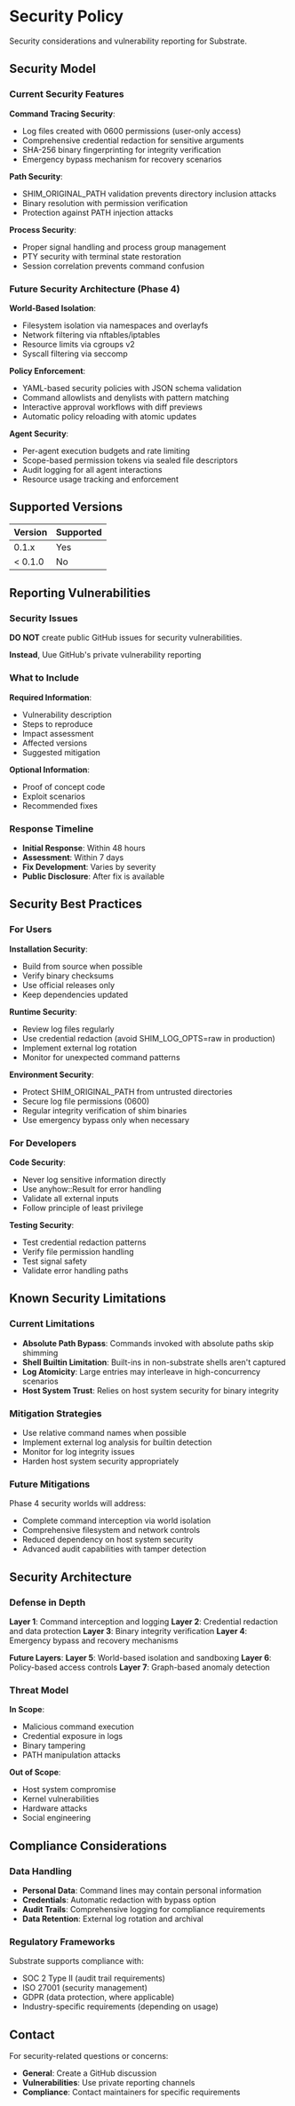 # Security Policy

Security considerations and vulnerability reporting for Substrate.

## Security Model

### Current Security Features

**Command Tracing Security**:

- Log files created with 0600 permissions (user-only access)
- Comprehensive credential redaction for sensitive arguments
- SHA-256 binary fingerprinting for integrity verification
- Emergency bypass mechanism for recovery scenarios

**Path Security**:

- SHIM_ORIGINAL_PATH validation prevents directory inclusion attacks
- Binary resolution with permission verification
- Protection against PATH injection attacks

**Process Security**:

- Proper signal handling and process group management
- PTY security with terminal state restoration
- Session correlation prevents command confusion

### Future Security Architecture (Phase 4)

**World-Based Isolation**:

- Filesystem isolation via namespaces and overlayfs
- Network filtering via nftables/iptables
- Resource limits via cgroups v2
- Syscall filtering via seccomp

**Policy Enforcement**:

- YAML-based security policies with JSON schema validation
- Command allowlists and denylists with pattern matching
- Interactive approval workflows with diff previews
- Automatic policy reloading with atomic updates

**Agent Security**:

- Per-agent execution budgets and rate limiting
- Scope-based permission tokens via sealed file descriptors
- Audit logging for all agent interactions
- Resource usage tracking and enforcement

## Supported Versions

| Version | Supported |
| ------- | --------- |
| 0.1.x   | Yes       |
| < 0.1.0 | No        |

## Reporting Vulnerabilities

### Security Issues

**DO NOT** create public GitHub issues for security vulnerabilities.

**Instead**, Uue GitHub's private vulnerability reporting

### What to Include

**Required Information**:

- Vulnerability description
- Steps to reproduce
- Impact assessment
- Affected versions
- Suggested mitigation

**Optional Information**:

- Proof of concept code
- Exploit scenarios
- Recommended fixes

### Response Timeline

- **Initial Response**: Within 48 hours
- **Assessment**: Within 7 days
- **Fix Development**: Varies by severity
- **Public Disclosure**: After fix is available

## Security Best Practices

### For Users

**Installation Security**:

- Build from source when possible
- Verify binary checksums
- Use official releases only
- Keep dependencies updated

**Runtime Security**:

- Review log files regularly
- Use credential redaction (avoid SHIM_LOG_OPTS=raw in production)
- Implement external log rotation
- Monitor for unexpected command patterns

**Environment Security**:

- Protect SHIM_ORIGINAL_PATH from untrusted directories
- Secure log file permissions (0600)
- Regular integrity verification of shim binaries
- Use emergency bypass only when necessary

### For Developers

**Code Security**:

- Never log sensitive information directly
- Use anyhow::Result for error handling
- Validate all external inputs
- Follow principle of least privilege

**Testing Security**:

- Test credential redaction patterns
- Verify file permission handling
- Test signal safety
- Validate error handling paths

## Known Security Limitations

### Current Limitations

- **Absolute Path Bypass**: Commands invoked with absolute paths skip shimming
- **Shell Builtin Limitation**: Built-ins in non-substrate shells aren't captured
- **Log Atomicity**: Large entries may interleave in high-concurrency scenarios
- **Host System Trust**: Relies on host system security for binary integrity

### Mitigation Strategies

- Use relative command names when possible
- Implement external log analysis for builtin detection
- Monitor for log integrity issues
- Harden host system security appropriately

### Future Mitigations

Phase 4 security worlds will address:

- Complete command interception via world isolation
- Comprehensive filesystem and network controls
- Reduced dependency on host system security
- Advanced audit capabilities with tamper detection

## Security Architecture

### Defense in Depth

**Layer 1**: Command interception and logging
**Layer 2**: Credential redaction and data protection
**Layer 3**: Binary integrity verification
**Layer 4**: Emergency bypass and recovery mechanisms

**Future Layers**:
**Layer 5**: World-based isolation and sandboxing
**Layer 6**: Policy-based access controls
**Layer 7**: Graph-based anomaly detection

### Threat Model

**In Scope**:

- Malicious command execution
- Credential exposure in logs
- Binary tampering
- PATH manipulation attacks

**Out of Scope**:

- Host system compromise
- Kernel vulnerabilities
- Hardware attacks
- Social engineering

## Compliance Considerations

### Data Handling

- **Personal Data**: Command lines may contain personal information
- **Credentials**: Automatic redaction with bypass option
- **Audit Trails**: Comprehensive logging for compliance requirements
- **Data Retention**: External log rotation and archival

### Regulatory Frameworks

Substrate supports compliance with:

- SOC 2 Type II (audit trail requirements)
- ISO 27001 (security management)
- GDPR (data protection, where applicable)
- Industry-specific requirements (depending on usage)

## Contact

For security-related questions or concerns:

- **General**: Create a GitHub discussion
- **Vulnerabilities**: Use private reporting channels
- **Compliance**: Contact maintainers for specific requirements
